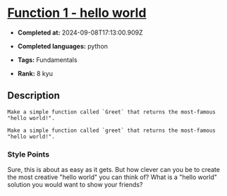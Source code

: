 # [Function 1 - hello world](https://www.codewars.com/kata/523b4ff7adca849afe000035)

- **Completed at:** 2024-09-08T17:13:00.909Z

- **Completed languages:** python

- **Tags:** Fundamentals

- **Rank:** 8 kyu

## Description

~~~if:pascal
Make a simple function called `Greet` that returns the most-famous "hello world!".
~~~
~~~if-not:pascal
Make a simple function called `greet` that returns the most-famous "hello world!".
~~~

### Style Points

Sure, this is about as easy as it gets. But how clever can you be to create the most creative "hello world" you can think of? What is a "hello world" solution you would want to show your friends?
